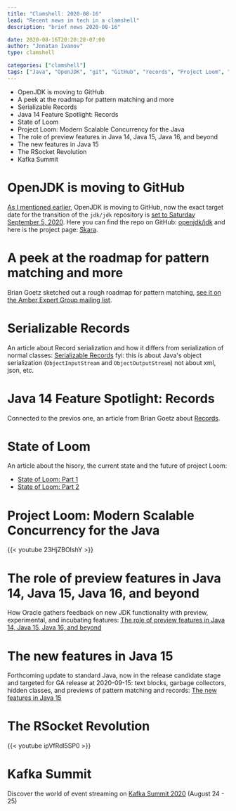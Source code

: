 ```yaml
---
title: "Clamshell: 2020-08-16"
lead: "Recent news in tech in a clamshell"
description: "brief news 2020-08-16"

date: 2020-08-16T20:20:28-07:00
author: "Jonatan Ivanov"
type: clamshell

categories: ["clamshell"]
tags: ["Java", "OpenJDK", "git", "GitHub", "records", "Project Loom", "RSocket", "Kafka"]
---
```


- OpenJDK is moving to GitHub
- A peek at the roadmap for pattern matching and more
- Serializable Records
- Java 14 Feature Spotlight: Records
- State of Loom
- Project Loom: Modern Scalable Concurrency for the Java
- The role of preview features in Java 14, Java 15, Java 16, and beyond
- The new features in Java 15
- The RSocket Revolution
- Kafka Summit


<!--more-->

# OpenJDK is moving to GitHub

[As I mentioned earlier](../2020-06-14/#javas-migration-to-github), OpenJDK is moving to GitHub, now the exact target date for the transition of the `jdk/jdk` repository is [set to Saturday September 5, 2020](https://mail.openjdk.java.net/pipermail/jdk-dev/2020-August/004588.html). Here you can find the repo on GitHub: [openjdk/jdk](https://github.com/openjdk/jdk) and here is the project page: [Skara](https://wiki.openjdk.java.net/display/SKARA/Skara).

# A peek at the roadmap for pattern matching and more

Brian Goetz sketched out a rough roadmap for pattern matching, [see it on the Amber Expert Group mailing list](https://mail.openjdk.java.net/pipermail/amber-spec-experts/2020-August/002318.html).

# Serializable Records

An article about Record serialization and how it differs from serialization of normal classes: [Serializable Records](https://inside.java/2020/07/20/serializablerecords/) fyi: this is about Java's object serialization (`ObjectInputStream` and `ObjectOutputStream`) not about xml, json, etc.

# Java 14 Feature Spotlight: Records

Connected to the previos one, an article from Brian Goetz about [Records](https://www.infoq.com/articles/java-14-feature-spotlight/).

# State of Loom

An article about the hisory, the current state and the future of project Loom:

- [State of Loom: Part 1](https://cr.openjdk.java.net/~rpressler/loom/loom/sol1_part1.html)
- [State of Loom: Part 2](https://cr.openjdk.java.net/~rpressler/loom/loom/sol1_part2.html)

# Project Loom: Modern Scalable Concurrency for the Java

{{< youtube 23HjZBOIshY >}}

# The role of preview features in Java 14, Java 15, Java 16, and beyond

How Oracle gathers feedback on new JDK functionality with preview, experimental, and incubating features: [The role of preview features in Java 14, Java 15, Java 16, and beyond](https://blogs.oracle.com/javamagazine/the-role-of-previews-in-java-14-java-15-java-16-and-beyond)

# The new features in Java 15

Forthcoming update to standard Java, now in the release candidate stage and targeted for GA release at 2020-09-15: text blocks, garbage collectors, hidden classes, and previews of pattern matching and records: [The new features in Java 15](https://www.infoworld.com/article/3534133/jdk-15-the-new-features-in-java-15.html)

# The RSocket Revolution

{{< youtube ipVfRdl5SP0 >}}
<br>

# Kafka Summit

Discover the world of event streaming on [Kafka Summit 2020](https://events.kafka-summit.org/2020) (August 24 - 25)
